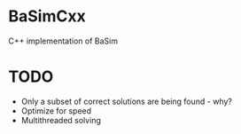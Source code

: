 # BaSimCxx
C++ implementation of BaSim

# TODO
  - Only a subset of correct solutions are being found - why?
  - Optimize for speed
  - Multithreaded solving
